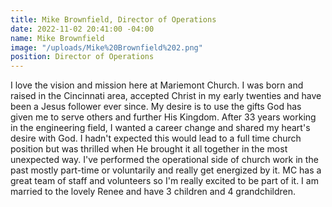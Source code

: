```yaml
---
title: Mike Brownfield, Director of Operations
date: 2022-11-02 20:41:00 -04:00
name: Mike Brownfield
image: "/uploads/Mike%20Brownfield%202.png"
position: Director of Operations
---
```


I love the vision and mission here at Mariemont Church.  I was born and raised in the Cincinnati area, accepted Christ in my early twenties and have been a Jesus follower ever since. My desire is to use the gifts God has given me to serve others and further His Kingdom.
After 33 years working in the engineering field, I wanted a career change and shared my heart's desire with God. I hadn't expected this would lead to a full time church position but was thrilled when He brought it all together in the most unexpected way. I've performed the operational side of church work in the past mostly part-time or voluntarily and really get energized by it. MC has a great team of staff and volunteers so I'm really excited to be part of it. 
I am married to the lovely Renee and have 3 children and 4 grandchildren.